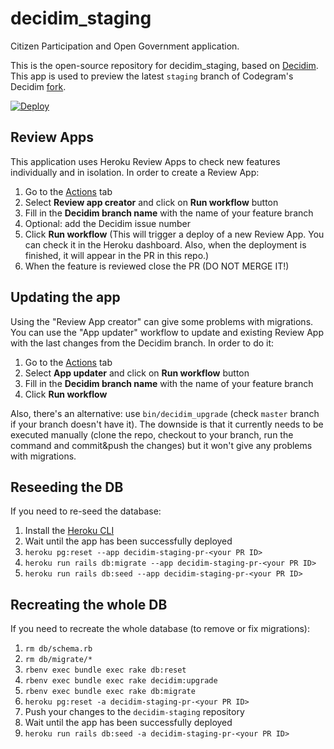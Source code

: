 # decidim_staging

Citizen Participation and Open Government application.

This is the open-source repository for decidim_staging, based on [Decidim](https://github.com/decidim/decidim). This app is used to preview the latest `staging` branch of Codegram's Decidim [fork](https://github.com/codegram/decidim/tree/staging).

[![Deploy](https://www.herokucdn.com/deploy/button.svg)](https://heroku.com/deploy)

## Review Apps

This application uses Heroku Review Apps to check new features individually and in isolation. In order to create a Review App:

1. Go to the [Actions](https://github.com/codegram/decidim-staging/actions) tab
2. Select **Review app creator** and click on **Run workflow** button
3. Fill in the **Decidim branch name** with the name of your feature branch
4. Optional: add the Decidim issue number
5. Click **Run workflow** (This will trigger a deploy of a new Review App. You can check it in the Heroku dashboard. Also, when the deployment is finished, it will appear in the PR in this repo.)
6. When the feature is reviewed close the PR (DO NOT MERGE IT!)

## Updating the app
Using the "Review App creator" can give some problems with migrations. You can use the "App updater" workflow to update and existing Review App with the last changes from the Decidim branch. In order to do it:

1. Go to the [Actions](https://github.com/codegram/decidim-staging/actions) tab
2. Select **App updater** and click on **Run workflow** button
3. Fill in the **Decidim branch name** with the name of your feature branch
4. Click **Run workflow**

Also, there's an alternative: use `bin/decidim_upgrade` (check `master` branch if your branch doesn't have it). The downside is that it currently needs to be executed manually (clone the repo, checkout to your branch, run the command and commit&push the changes) but it won't give any problems with migrations.

## Reseeding the DB

If you need to re-seed the database:

1. Install the [Heroku CLI](https://devcenter.heroku.com/articles/heroku-cli#download-and-install)
1. Wait until the app has been successfully deployed
1. `heroku pg:reset --app decidim-staging-pr-<your PR ID>`
1. `heroku run rails db:migrate --app decidim-staging-pr-<your PR ID>`
1. `heroku run rails db:seed --app decidim-staging-pr-<your PR ID>`

## Recreating the whole DB

If you need to recreate the whole database (to remove or fix migrations):

1. `rm db/schema.rb`
1. `rm db/migrate/*`
1. `rbenv exec bundle exec rake db:reset`
1. `rbenv exec bundle exec rake decidim:upgrade`
1. `rbenv exec bundle exec rake db:migrate`
1. `heroku pg:reset -a decidim-staging-pr-<your PR ID>`
1. Push your changes to the `decidim-staging` repository
1. Wait until the app has been successfully deployed
1. `heroku run rails db:seed -a decidim-staging-pr-<your PR ID>`
